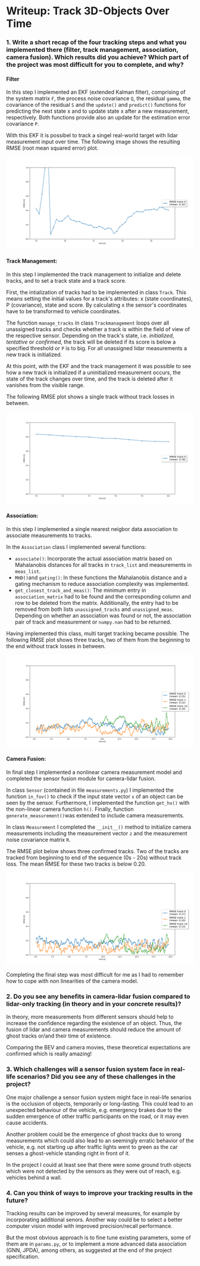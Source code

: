 # Writeup: Track 3D-Objects Over Time

### 1. Write a short recap of the four tracking steps and what you implemented there (filter, track management, association, camera fusion). Which results did you achieve? Which part of the project was most difficult for you to complete, and why?

#### Filter
In this step I implemented an EKF (extended Kalman filter), comprising of the system matrix `F`, the process noise covariance `Q`, the residual `gamma`, the covariance of the residual `S` and the `update()` and `predict()` functions for predicting the next state x and to update state x after a new measurement, respectively. Both functions provide also an update for the estimation error covariance `P`.

With this EKF it is possibel to track a singel real-world target with lidar measurement input over time. The following image shows the resulting RMSE (root mean squared error) plot.

![RMSE_S1](./student/result_imgs/RMSE_S1.png)

#### Track Management:
In this step I implemented the track management to initialize and delete tracks, and to set a track state and a track score.

First, the intialization of tracks had to be implemented in class `Track`. This means setting the initial values for a track's attributes: x (state coordinates), P (covariance), state and score. By calculating x the sensor's coordinates have to be transformed to vehicle coordinates.

The function `manage_tracks` in class `Trackmanagement` loops over all unassigned tracks and checks whether a track is within the field of view of the respective sensor. Depending on the track's state, i.e. _initialized_, _tentative_ or _confirmed_, the track will be deleted if its score is below a specified threshold or `P` is to big. For all unassigned lidar measurements a new track is initialized.

At this point, with the EKF and the track management it was possible to see how a new track is initialized if a uninitialized measurement occurs, the state of the track changes over time, and the track is deleted after it vanishes from the visible range. 

The following RMSE plot shows a single track without track losses in between.

![RMSE_S2](./student/result_imgs/RMSE_S2.png)

#### Association:
In this step I implemented a single nearest neigbor data association to associate measurements to tracks.

In the `Association` class I implemented several functions:

* `associate()`: Incorporate the actual association matrix based on Mahalanobis distances for all tracks in `track_list` and measurements in `meas_list`.
* `MHD()`and `gating()`: In these functions the Mahalanobis distance and a gating mechanism to reduce association complexity was implemented. 
* `get_closest_track_and_meas()`: The minimum entry in `association_matrix` had to be found and the corresponding column and row to be deleted from the matrix. Additionally, the entry had to be removed from both lists `unassigned_tracks` and `unassigned_meas`. Depending on whether an association was found or not, the association pair of track and measurement or `numpy.nan` had to be returned.

Having implemented this class, multi target tracking became possible. The following RMSE plot shows three tracks, two of them from the beginning to the end without track losses in between.

![RMSE_S3](./student/result_imgs/RMSE_S3.png)

#### Camera Fusion:
In final step I implemented a nonlinear camera measurement model and completed the sensor fusion module for camera-lidar fusion.

In class `Sensor` (contained in file `measurements.py`) I implemented the function `in_fov()` to check if the input state vector `x` of an object can be seen by the sensor. Furthermore, I implemented the function `get_hx()` with the non-linear camera function `h()`. Finally, function `generate_measurement()`was extended to include camera measurements.

In class `Measurement` I completed the `__init__()` method to initialize camera measurements including the measurement vector `z` and the measurement noise covariance matrix `R`. 

The RMSE plot below shows three confirmed tracks. Two of the tracks are tracked from beginning to end of the sequence (0s - 20s) without track loss. The mean RMSE for these two tracks is below 0.20.

![RMSE_S4](./student/result_imgs/RMSE_S4.png)

Completing the final step was most difficult for me as I had to remember how to cope with non linearities of the camera model.

### 2. Do you see any benefits in camera-lidar fusion compared to lidar-only tracking (in theory and in your concrete results)?
In theory, more measurements from different sensors should help to increase the confidence regarding the existence of an object. Thus, the fusion of lidar and camera measurements should reduce the amount of ghost tracks or/and their time of existence.

Comparing the BEV and camera movies, these theoretical expectations are confirmed which is really amazing!

### 3. Which challenges will a sensor fusion system face in real-life scenarios? Did you see any of these challenges in the project?
One major challenge a sensor fusion system might face in real-life senarios is the occlusion of objects, temporarily or long-lasting. This could lead to an unexpected behaviour of the vehicle, e.g. emergency brakes due to the sudden emergence of other traffic participants on the road, or it may even cause accidents.

Another problem could be the emergence of ghost tracks due to wrong measurements which could also lead to an seemingly erratic behavior of the vehicle, e.g. not starting up after traffic lights went to green as the car senses a ghost-vehicle standing right in front of it.

In the project I could at least see that there were some ground truth objects which were not detected by the sensors as they were out of reach, e.g. vehicles behind a wall.

### 4. Can you think of ways to improve your tracking results in the future?
Tracking results can be improved by several measures, for example by incorporating additional senors. Another way could be to select a better computer vision model with improved precision/recall performance.

But the most obvious approach is to fine tune existing parameters, some of them are in `params.py`, or to implement a more advanced data association (GNN, JPDA), among others, as suggested at the end of the project specification.


